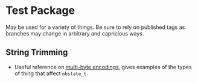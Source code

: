 # Test Package

May be used for a variety of things.  Be sure to rely on published tags as
branches may change in arbitrary and capricious ways.

## String Trimming

* Useful reference on [multi-byte encodings][1], gives examples of the types of
  thing that affect `mbstate_t`.

[1]: https://www.mers.byu.edu/docs/standardC/charset.html#conversion%20state

